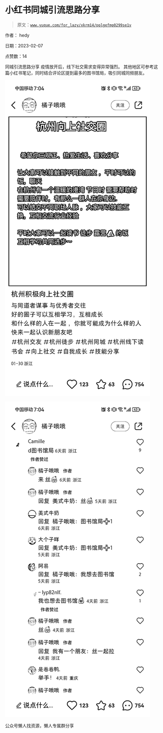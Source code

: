 # 小红书同城引流思路分享

> 原文：[`www.yuque.com/for_lazy/xkrm14/pplgefmp0299se1v`](https://www.yuque.com/for_lazy/xkrm14/pplgefmp0299se1v)



作者： hedy



日期：2023-02-07



点赞数：14



同城引流思路分享 疫情放开后，线下社交需求变得异常强烈。 其他地区可参考这篇小红书笔记，同时结合评论区提到最多的图书馆局，吸引同城同频朋友。



![](img/316e96432b3ee56394664f4021488655.png)



![](img/371b215e2ed810b734d2d3d0ed7e2d58.png)



公众号懒人找资源，懒人专属群分享

